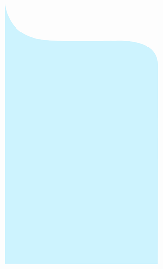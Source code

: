 <svg
                  id="Layer_1"
                  xmlns="http://www.w3.org/2000/svg"
                  viewBox="0 0 1126.22 1917.5"
                  fill="#CDF3FE"
                  text-textAnchor="middle"
                >
<path d="M0,0C39,244,227,268.5,369,271.5s491,0,491,0c125,3,265,37,266,178,.85,120.1-1,1468-1,1468L0,1916.5V0Z" />
</svg>
